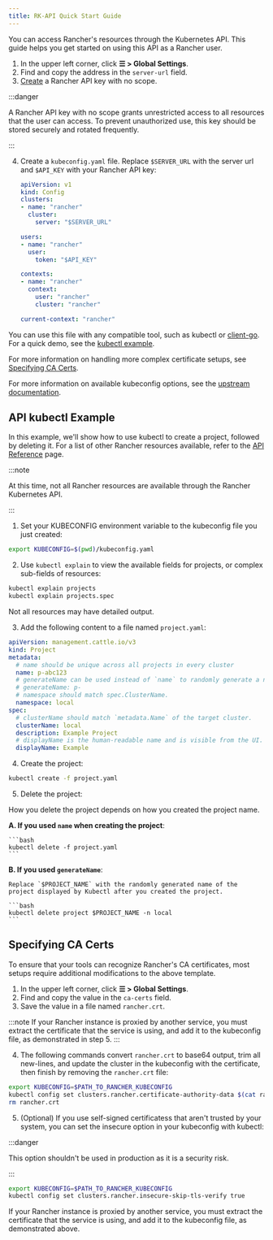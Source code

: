 ```yaml
---
title: RK-API Quick Start Guide
---
```


<head>
  <link rel="canonical" href="https://ranchermanager.docs.rancher.com/api/quickstart"/>
</head>

You can access Rancher's resources through the Kubernetes API. This guide helps you get started on using this API as a Rancher user.

1. In the upper left corner, click **☰ > Global Settings**.
2. Find and copy the address in the `server-url` field.
3. [Create](../rancher-admin/user/settings/api-keys.md#creating-an-api-key) a Rancher API key with no scope.

  :::danger

  A Rancher API key with no scope grants unrestricted access to all resources that the user can access. To prevent unauthorized use, this key should be stored securely and rotated frequently.

  :::

4. Create a `kubeconfig.yaml` file. Replace `$SERVER_URL` with the server url and `$API_KEY` with your Rancher API key:

    ```yaml
    apiVersion: v1
    kind: Config
    clusters:
    - name: "rancher"
      cluster:
        server: "$SERVER_URL"
    
    users:
    - name: "rancher"
      user:
        token: "$API_KEY"

    contexts:
    - name: "rancher"
      context:
        user: "rancher"
        cluster: "rancher"

    current-context: "rancher"
    ```

You can use this file with any compatible tool, such as kubectl or [client-go](https://github.com/kubernetes/client-go). For a quick demo, see the [kubectl example](#api-kubectl-example).

For more information on handling more complex certificate setups, see [Specifying CA Certs](#specifying-ca-certs).

For more information on available kubeconfig options, see the [upstream documentation](https://kubernetes.io/docs/tasks/access-application-cluster/configure-access-multiple-clusters/).

## API kubectl Example

In this example, we'll show how to use kubectl to create a project, followed by deleting it. For a list of other Rancher resources available, refer to the [API Reference](./api-reference.mdx) page.

:::note

At this time, not all Rancher resources are available through the Rancher Kubernetes API.

:::

1. Set your KUBECONFIG environment variable to the kubeconfig file you just created:

  ```bash
  export KUBECONFIG=$(pwd)/kubeconfig.yaml
  ```

2. Use `kubectl explain` to view the available fields for projects, or complex sub-fields of resources:

  ```bash
  kubectl explain projects
  kubectl explain projects.spec
  ```
  
Not all resources may have detailed output.

3. Add the following content to a file named `project.yaml`:

  ```yaml
  apiVersion: management.cattle.io/v3
  kind: Project
  metadata:
    # name should be unique across all projects in every cluster
    name: p-abc123
    # generateName can be used instead of `name` to randomly generate a name.
    # generateName: p-
    # namespace should match spec.ClusterName.
    namespace: local
  spec:
    # clusterName should match `metadata.Name` of the target cluster.
    clusterName: local
    description: Example Project 
    # displayName is the human-readable name and is visible from the UI.
    displayName: Example
  ```

4. Create the project:

  ```bash
  kubectl create -f project.yaml
  ```

5. Delete the project:

  How you delete the project depends on how you created the project name.

  **A. If you used `name` when creating the project**:

    ```bash
    kubectl delete -f project.yaml
    ```

  **B. If you used `generateName`**:

    Replace `$PROJECT_NAME` with the randomly generated name of the project displayed by Kubectl after you created the project.

    ```bash
    kubectl delete project $PROJECT_NAME -n local
    ```

## Specifying CA Certs

To ensure that your tools can recognize Rancher's CA certificates, most setups require additional modifications to the above template.

1. In the upper left corner, click **☰ > Global Settings**.
2. Find and copy the value in the `ca-certs` field.
3. Save the value in a file named `rancher.crt`.

  :::note
  If your Rancher instance is proxied by another service, you must extract the certificate that the service is using, and add it to the kubeconfig file, as demonstrated in step 5.
  :::

4. The following commands convert `rancher.crt` to base64 output, trim all new-lines, and update the cluster in the kubeconfig with the certificate, then finish by removing the `rancher.crt` file:

  ```bash
  export KUBECONFIG=$PATH_TO_RANCHER_KUBECONFIG
  kubectl config set clusters.rancher.certificate-authority-data $(cat rancher.crt | base64 -i - | tr -d '\n')
  rm rancher.crt
  ```
5. (Optional) If you use self-signed certificatess that aren't trusted by your system, you can set the insecure option in your kubeconfig with kubectl:

  :::danger

  This option shouldn't be used in production as it is a security risk.

  :::

  ```bash
  export KUBECONFIG=$PATH_TO_RANCHER_KUBECONFIG
  kubectl config set clusters.rancher.insecure-skip-tls-verify true
  ```

  If your Rancher instance is proxied by another service, you must extract the certificate that the service is using, and add it to the kubeconfig file, as demonstrated above.
